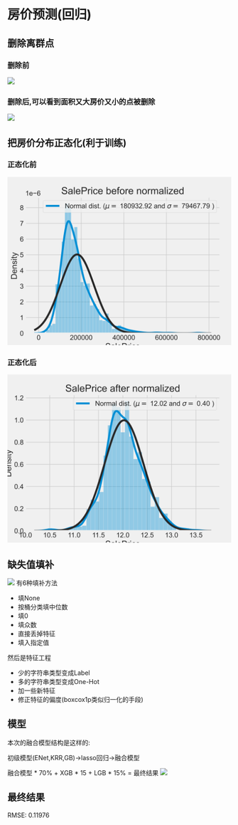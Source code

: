 # 房价预测(回归)

## 删除离群点

### 删除前
![](https://github.com/iisdd/Competition/blob/main/house-prices-advanced-regression-techniques/upload_pic/Before%20Deleting%20outliers.png)

### 删除后,可以看到面积又大房价又小的点被删除
![](https://github.com/iisdd/Competition/blob/main/house-prices-advanced-regression-techniques/upload_pic/After%20Deleting%20outliers.png)

## 把房价分布正态化(利于训练)

### 正态化前
![](https://github.com/iisdd/Competition/blob/main/house-prices-advanced-regression-techniques/upload_pic/SalePrice%20before%20normalized.png)

### 正态化后
![](https://github.com/iisdd/Competition/blob/main/house-prices-advanced-regression-techniques/upload_pic/SalePrice%20after%20normalized.png)

## 缺失值填补
![](https://github.com/iisdd/Competition/blob/main/house-prices-advanced-regression-techniques/upload_pic/Percent%20missing%20data%20by%20feature.png)
有6种填补方法
* 填None
* 按桶分类填中位数
* 填0
* 填众数
* 直接丢掉特征
* 填入指定值

然后是特征工程
* 少的字符串类型变成Label
* 多的字符串类型变成One-Hot
* 加一些新特征
* 修正特征的偏度(boxcox1p类似归一化的手段)

## 模型
本次的融合模型结构是这样的:

初级模型(ENet,KRR,GB)->lasso回归->融合模型

融合模型 * 70% + XGB * 15 + LGB * 15% = 最终结果
![](https://github.com/iisdd/Competition/blob/main/house-prices-advanced-regression-techniques/upload_pic/stack%20model.jpg)

## 最终结果
RMSE: 0.11976



